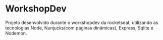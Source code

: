# WorkshopDev
Projeto desenvolvido durante o workshopdev da rocketseat, utilizando as tecnologias Node, Nunjucks(com páginas dinâmicas), Express, Sqlite e Nodemon. 
